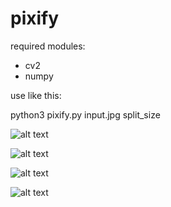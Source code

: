 # pixify
required modules:
- cv2
- numpy

use like this:

python3 pixify.py input.jpg split_size

![alt text](https://raw.githubusercontent.com/supermuesli/resources/master/woman.jpg)

![alt text](https://raw.githubusercontent.com/supermuesli/resources/master/woman_output.jpg)

![alt text](https://raw.githubusercontent.com/supermuesli/resources/master/mountain.jpg)

![alt text](https://raw.githubusercontent.com/supermuesli/resources/master/mountain_output.jpg)
